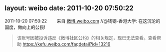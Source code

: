 layout: weibo
date: 2011-10-20 07:50:22
---
2011-10-20 07:50:22  &nbsp;&nbsp;&nbsp;&nbsp;&nbsp;&nbsp; 来自 <a href="http://weibo.com/" rel="nofollow">微博 weibo.com</a>
//@钱钢-香港大学: 在这沉沦的国度，做向上的公民!
>  该账号因被投诉违反《微博社区公约》的相关规定，现已无法查看。查看帮助 https://kefu.weibo.com/faqdetail?id=13216
